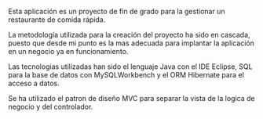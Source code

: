 <p>Esta aplicación es un proyecto de fin de grado para la gestionar un restaurante de comida rápida.</p>
<p>La metodología utilizada para la creación del proyecto ha sido en cascada, puesto que desde mi punto es la mas adecuada para implantar la aplicación en un negocio ya en funcionamiento.</p>
<p>Las tecnologias utilizadas han sido el lenguaje Java con el IDE Eclipse, SQL para la base de datos con MySQLWorkbench y el ORM Hibernate para el acceso a datos. </p>
<p>Se ha utilizado el patron de diseño MVC para separar la vista de la logica de negocio y del controlador.</p>
